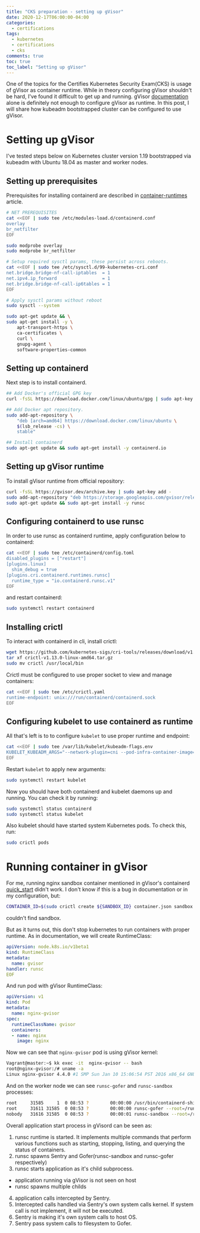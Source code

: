 ```yaml
---
title: "CKS preparation - setting up gVisor"
date: 2020-12-17T06:00:00-04:00
categories:
  - certifications
tags:
  - kubernetes
  - certifications
  - cks
comments: true
toc: true
toc_label: "Setting up gVisor"
---
```


One of the topics for the Certifies Kubernetes Security Exam(CKS) is usage of
gVisor as container runtime. While in theory configuring gVisor shouldn't be
hard, I've found it difficult to get up and running. gVisor
[documentation](https://gvisor.dev/docs/user_guide/containerd/quick_start/)
alone is definitely not enough to configure gVisor as runtime. In this post, I
will share how kubeadm bootstrapped cluster can be configured to use gVisor.


# Setting up gVisor

I've tested steps below on Kubernetes cluster version 1.19 bootstrapped via
kubeadm with Ubuntu 18.04 as master and worker nodes.

## Setting up prerequisites

Prerequisites for installing containerd are described in
[container-runtimes](https://kubernetes.io/docs/setup/production-environment/container-runtimes/#containerd)
article.

```bash
# NET PREREQUISITES
cat <<EOF | sudo tee /etc/modules-load.d/containerd.conf
overlay
br_netfilter
EOF

sudo modprobe overlay
sudo modprobe br_netfilter

# Setup required sysctl params, these persist across reboots.
cat <<EOF | sudo tee /etc/sysctl.d/99-kubernetes-cri.conf
net.bridge.bridge-nf-call-iptables  = 1
net.ipv4.ip_forward                 = 1
net.bridge.bridge-nf-call-ip6tables = 1
EOF

# Apply sysctl params without reboot
sudo sysctl --system

sudo apt-get update && \
sudo apt-get install -y \
    apt-transport-https \
    ca-certificates \
    curl \
    gnupg-agent \
    software-properties-common
```

## Setting up containerd

Next step is to install containerd.

```bash
## Add Docker's official GPG key
curl -fsSL https://download.docker.com/linux/ubuntu/gpg | sudo apt-key --keyring /etc/apt/trusted.gpg.d/docker.gpg add -

## Add Docker apt repository.
sudo add-apt-repository \
    "deb [arch=amd64] https://download.docker.com/linux/ubuntu \
    $(lsb_release -cs) \
    stable"

## Install containerd
sudo apt-get update && sudo apt-get install -y containerd.io
```

## Setting up gVisor runtime

To install gVisor runtime from official repository:

```bash
curl -fsSL https://gvisor.dev/archive.key | sudo apt-key add -
sudo add-apt-repository "deb https://storage.googleapis.com/gvisor/releases release main"
sudo apt-get update && sudo apt-get install -y runsc
```

## Configuring containerd to use runsc

In order to use runsc as containerd runtime, apply configuration below to
containerd:

```bash
cat <<EOF | sudo tee /etc/containerd/config.toml
disabled_plugins = ["restart"]
[plugins.linux]
  shim_debug = true
[plugins.cri.containerd.runtimes.runsc]
  runtime_type = "io.containerd.runsc.v1"
EOF
```

and restart containerd:

```bash
sudo systemctl restart containerd
```

## Installing crictl

To interact with containerd in cli, install crictl:

```bash
wget https://github.com/kubernetes-sigs/cri-tools/releases/download/v1.13.0/crictl-v1.13.0-linux-amd64.tar.gz
tar xf crictl-v1.13.0-linux-amd64.tar.gz
sudo mv crictl /usr/local/bin
```

Crictl must be configured to use proper socket to view and manage containers:

```bash
cat <<EOF | sudo tee /etc/crictl.yaml
runtime-endpoint: unix:///run/containerd/containerd.sock
EOF
```

## Configuring kubelet to use containerd as runtime

All that's left is to to configure `kubelet` to use proper runtime and
endpoint:

```bash
cat <<EOF | sudo tee /var/lib/kubelet/kubeadm-flags.env
KUBELET_KUBEADM_ARGS="--network-plugin=cni --pod-infra-container-image=k8s.gcr.io/pause:3.2 --container-runtime=remote --container-runtime-endpoint=/var/run/containerd/containerd.sock --resolv-conf=/run/systemd/resolve/resolv.conf"
EOF
```

Restart `kubelet` to apply new arguments:

```bash
sudo systemctl restart kubelet
```

Now you should have both containerd and kubelet daemons up and running. You can
check it by running:

```bash
sudo systemctl status containerd
sudo systemctl status kubelet
```

Also kubelet should have started system Kubernetes pods. To check this, run:

```bash
sudo crictl pods
```

# Running container in gVisor

For me, running nginx sandbox container mentioned in gVisor's containerd
[quick_start](https://gvisor.dev/docs/user_guide/containerd/quick_start/) didn't
work. I don't know if this is a bug in documentation or in my configuration,
but:
```bash
CONTAINER_ID=$(sudo crictl create ${SANDBOX_ID} container.json sandbox.json)
```
couldn't find sandbox.

But as it turns out, this don't stop kubernetes to run containers with proper
runtime. As in documentation, we will create RuntimeClass:

```yaml
apiVersion: node.k8s.io/v1beta1
kind: RuntimeClass
metadata:
  name: gvisor
handler: runsc
EOF
```

And run pod with gVisor RuntimeClass:

```yaml
apiVersion: v1
kind: Pod
metadata:
  name: nginx-gvisor
spec:
  runtimeClassName: gvisor
  containers:
  - name: nginx
    image: nginx
```

Now we can see that `nginx-gvisor` pod is using gVisor kernel:

```bash
Vagrant@master:~$ kk exec -it  nginx-gvisor -- bash
root@nginx-gvisor:/# uname -a
Linux nginx-gvisor 4.4.0 #1 SMP Sun Jan 10 15:06:54 PST 2016 x86_64 GNU/Linux
```

And on the worker node we can see `runsc-gofer` and `runsc-sandbox` processes:

```bash
root     31585     1  0 08:53 ?        00:00:00 /usr/bin/containerd-shim-runsc-v1 -namespace k8s.io -address /run/containerd/containerd.sock -publish-binary /usr/bin/containerd
root     31611 31585  0 08:53 ?        00:00:00 runsc-gofer --root=/run/containerd/runsc/k8s.io --log=/run/containerd/io.containerd.runtime.v2.task/k8s.io/40be32e837bb5c85074f4baabf7b156a7d9714bc7feedd5a00bc06cd935ab64e/log.json --log-format=json --log-fd=3 gofer --bundle /run/containerd/io.containerd.runtime.v2.task/k8s.io/40be32e837bb5c85074f4baabf7b156a7d9714bc7feedd5a00bc06cd935ab64e --spec-fd=4 --mounts-fd=5 --io-fds=6 --io-fds=7 --apply-caps=false --setup-root=false
nobody   31616 31585  0 08:53 ?        00:00:01 runsc-sandbox --root=/run/containerd/runsc/k8s.io --log=/run/containerd/io.containerd.runtime.v2.task/k8s.io/40be32e837bb5c85074f4baabf7b156a7d9714bc7feedd5a00bc06cd935ab64e/log.json --log-format=json --log-fd=3 boot --bundle=/run/containerd/io.containerd.runtime.v2.task/k8s.io/40be32e837bb5c85074f4baabf7b156a7d9714bc7feedd5a00bc06cd935ab64e --controller-fd=4 --mounts-fd=5 --spec-fd=6 --start-sync-fd=7 --io-fds=8 --io-fds=9 --stdio-fds=10 --stdio-fds=11 --stdio-fds=12 --cpu-num 2 --user-log-fd 13 40be32e837bb5c85074f4baabf7b156a7d9714bc7feedd5a00bc06cd935ab64e
```

Overall application start process in gVisord can be seen as:
1. runsc runtime is started. It implements multiple commands that perform
   various functions such as starting, stopping, listing, and querying the
   status of containers.
2. runsc spawns Sentry and Gofer(runsc-sandbox and runsc-gofer respectively)
3. runsc starts application as it's child subprocess.
  * application running via gVisor is not seen on host
  * runsc spawns multiple childs
4. application calls intercepted by Sentry.
5. Intercepted calls handled via Sentry's own system calls kernel. If system
   call is not implement, it will not be executed.
6. Sentry is making it's own system calls to host OS.
7. Sentry pass system calls to filesystem to Gofer.
